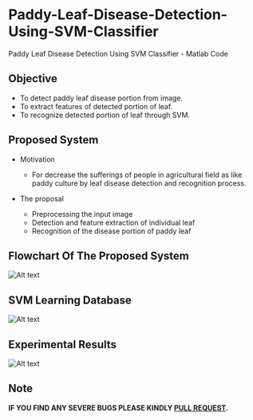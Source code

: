 # Paddy-Leaf-Disease-Detection-Using-SVM-Classifier
Paddy Leaf Disease Detection Using SVM Classifier - Matlab Code

Objective
---------

* To detect paddy leaf disease portion from image.
* To extract features of detected portion of leaf.
* To recognize detected portion of leaf through SVM.

Proposed System
---------

* Motivation
    * For decrease the sufferings of people in agricultural field as like paddy culture by leaf disease detection and recognition process.

* The proposal
    * Preprocessing the input image
    * Detection and feature extraction of individual leaf
    * Recognition of the disease portion of paddy leaf

Flowchart Of The Proposed System
---------

![Alt text](https://github.com/mrmohim/Paddy-Leaf-Disease-Detection-Using-SVM-Classifier/blob/master/Image/Picture2.png)

SVM Learning Database
---------

![Alt text](https://github.com/mrmohim/Paddy-Leaf-Disease-Detection-Using-SVM-Classifier/blob/master/Image/Picture6.png)

Experimental Results
---------

![Alt text](https://github.com/mrmohim/Paddy-Leaf-Disease-Detection-Using-SVM-Classifier/blob/master/Image/Picture8.png)

Note
---------

**IF YOU FIND ANY SEVERE BUGS PLEASE KINDLY [PULL REQUEST](https://github.com/mrmohim/Assembly-Language-Code/pulls).**
